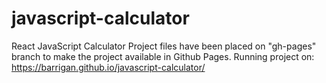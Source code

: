 # javascript-calculator
React JavaScript Calculator
Project files have been placed on "gh-pages" branch to make the project available in Github Pages.
Running project on: https://barrigan.github.io/javascript-calculator/

